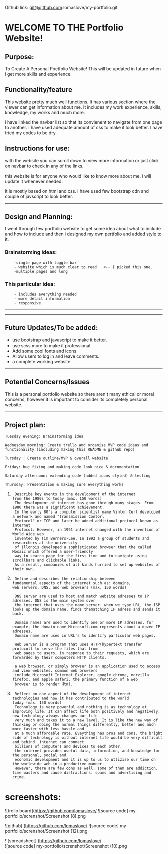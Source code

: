 
Github link:
git@github.com:lomaslove/my-portfolio.git

# WELCOME TO THE Portfolio Website!

## Purpose:

To Create A Personal Poetfolio Website! This will be updated in future when i get more skills and experience.

## Functionality/feature

This website pretty much well functions. It has various section where the viewer can get information about me. It includes my work experience, skills, knowledge, my works and much more.

i have linked the navbar list so that its convienent to navigate from one page to another. I have used adequate amount of css to make it look better. I have tried my codes to be dry.

## Instructions for use:
 with the website you can scroll down to view more information or just click on navbar to check in any of the links.

 this website is for anyone who would like to know more about me.
 i will update it whenever needed.

 it is mostly based on html and css. i have used few bootstrap cdn and couple of javscript to look better.

-------------------------------------------------------------------------------------------------------------------

## Design and Planning:
 I went through few portfolio website to get some idea about what to include and how to include and then i designed my own pertfolio and added style to it.

### Brainstorming ideas:
        -single page with toggle bar
        - website which is much clear to read   <-- I picked this one.
        -multiple pages and long


### This particular idea: 
        - includes everything needed
        - more detail information
        - responsive

-------------------------------------------------------------------------------------------------------------------
 
-------------------------------------------------------------------------------------------------------------------
## Future Updates/To be added:
 
 - use bootstrap and javascript to make it better.
 - use scss more to make it professional
 - Add some cool fonts and icons 
 - Allow users to log in and leave comments.
 - a complete working website
----------------------------------------------------------------------------------------------------------------
## Potential Concerns/Issues

This is a personal portfolio website so there aren't many ethical or moral concerns, however it is important to consider its completely personal website.

----------------------------------------------------------------------------------------------------------------
## Project plan:

    Tuesday evening: Brainstorming idea

    Wednesday morning: Create trello and organise MVP code ideas and functionality (including making this README & github repo)

    Tursday : Create outline/MVP & overall website

    Friday: bug fixing and making code look nice & documentation

    Saturday afternoon: extending code (added icons styled) & testing

    Thursday: Presentation & making sure everything works




1.      Describe key events in the development of the internet           from the 1980s to today (max. 150 words)
        The development of internet has gone through many stages. From 1980 there was a significant achievement.
        In the early 80's a computer scientist name Vinton Cerf developed a network and named "transmission Contorl
        Protocol" or TCP and later he added additional protocol known as internet
        Protocol. However, in 1991 internet changed with the invention of World Wide web 
        invented by Tim Berners-Lee. In 1992 a group of students and researchers at the university
        of Illonois developed a sophisticated browser that the called Mosaic which offered a user-friendly
        way to search page for the first time and to navigate using scrollbars and clickable links.
        As a result, companies of all kinds hurried to set up websites of their own.



2.      Define and describes the relationship between                    fundamental aspects of the internet such as: domains,            web servers, DNS, and web browsers (max. 150 words)

        DNS server are used to host and match website adresses to IP adresses. DNS is the main system over
        the internet that uses the name server. when we type URL, the ISP looks up the domain name, finds thematching IP adress and sends it back.

        Domain names are used to identify one or more IP adresses. for example, the domain name Microsoft.com represents about a dozen IP adresses.
        Domain name are used in URL's to identify particular web pages.

        Web Server is a program that uses HTTP(hypertext transfer protocol) to serve the files that from
        web pages to users, in response to their requests, which are forwarded by their computers HTTP clients.

        a web browser, or simply browser is an application used to access and view websites. common web browsers
        include Microsoft Internet Explorer, google chrome, morzilla firefox, and apple safari. the primary function of a web
        browser is to render Html.


3.      Reflect on one aspect of the development of internet             technologies and how it has contributed to the world             today (max. 150 words)
        Technology is very powerful and nothing is as technology at improving life. It can affect life both positively and negatively. new technology always changes our life
        very much and takes it to a new level. It is like the new way of thinking or doing the normal things differently, better and much more faster with less hassle and 
        at a much affordable rate. Eveything has pros and cons. the bright side of technology is without internet life would be very difficult and behind. internet can connect 
        billions of computers and devices to each other. 
        the internet provides useful data, information, and knowledge for the personal, social and 
        economic development and it is up to us to utlizise our time on the worldwide web in a productive manner.
        However, there are few cons as well. some of them are addiction, time wasters and cause distractions. spams and advertising and crime.


# screenshots:

![trello board](https://github.com/lomaslove/
 ![source code] my-portfolio/screnshot/Screenshot (8).png
      
![github] (https://github.com/lomaslove/
![source code] my-portfolio/screnshot/Screenshot (12).png

!'[spreadsheet] (https://github.com/lomaslove/  
![source code] my-portfolio/screnshot/Screenshot (10).png
      

        
         
      
